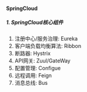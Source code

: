 #### SpringCloud

##### 1. SpringCloud核心组件

1. 注册中心/服务治理: Eureka
2. 客户端负载均衡算法: Ribbon
3. 断路器: Hystrix
4. API网关: Zuul/GateWay
5. 配置管理: Configue
6. 远程调用: Feign
7. 消息总线: Bus



